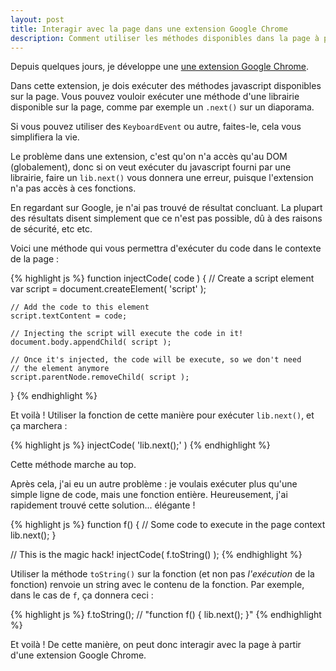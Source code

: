```yaml
---
layout: post
title: Interagir avec la page dans une extension Google Chrome
description: Comment utiliser les méthodes disponibles dans la page à partir d'une extension Google Chrome
---
```


Depuis quelques jours, je développe une [une extension Google Chrome][1].

Dans cette extension, je dois exécuter des méthodes javascript disponibles
sur la page. Vous pouvez vouloir exécuter une méthode d'une librairie
disponible sur la page, comme par exemple un `.next()` sur un diaporama.

Si vous pouvez utiliser des `KeyboardEvent` ou autre, faites-le, cela vous
simplifiera la vie.

Le problème dans une extension, c'est qu'on n'a accès qu'au DOM (globalement),
donc si on veut exécuter du javascript fourni par une librairie, faire un
`lib.next()` vous donnera une erreur, puisque l'extension n'a pas accès à ces
fonctions.

En regardant sur Google, je n'ai pas trouvé de résultat concluant. La plupart
des résultats disent simplement que ce n'est pas possible, dû à des raisons
de sécurité, etc etc.

Voici une méthode qui vous permettra d'exécuter du code dans le contexte
de la page :

{% highlight js %}
function injectCode( code ) {
    // Create a script element
    var script = document.createElement( 'script' );

    // Add the code to this element
    script.textContent = code;

    // Injecting the script will execute the code in it!
    document.body.appendChild( script );

    // Once it's injected, the code will be execute, so we don't need
    // the element anymore
    script.parentNode.removeChild( script );
}
{% endhighlight %}

Et voilà ! Utiliser la fonction de cette manière pour exécuter `lib.next()`,
et ça marchera :

{% highlight js %}
injectCode( 'lib.next();' )
{% endhighlight %}

Cette méthode marche au top.

Après cela, j'ai eu un autre problème : je voulais exécuter plus qu'une simple
ligne de code, mais une fonction entière. Heureusement, j'ai rapidement trouvé
cette solution... élégante !

{% highlight js %}
function f() {
    // Some code to execute in the page context
    lib.next();
}

// This is the magic hack!
injectCode( f.toString() );
{% endhighlight %}

Utiliser la méthode `toString()` sur la fonction (et non pas *l'exécution* de
la fonction) renvoie un string avec le contenu de la fonction. Par exemple,
dans le cas de `f`, ça donnera ceci :

{% highlight js %}
f.toString(); // "function f() { lib.next(); }"
{% endhighlight %}

Et voilà ! De cette manière, on peut donc interagir avec la page à partir
d'une extension Google Chrome.

   [1]: https://github.com/Ralt/remoteprez

